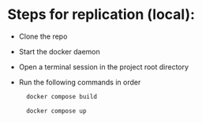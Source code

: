 # Steps for replication (local):
- Clone the repo
- Start the docker daemon
- Open a terminal session in the project root directory
- Run the following commands in order
  
  ```bash
    docker compose build
  ```

  ```bash
    docker compose up
  ```
  